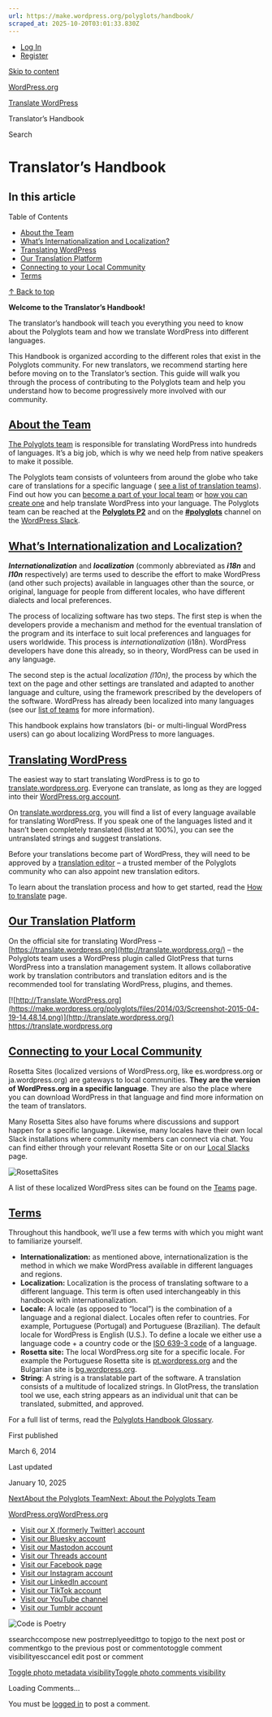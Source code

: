 ```yaml
---
url: https://make.wordpress.org/polyglots/handbook/
scraped_at: 2025-10-20T03:01:33.830Z
---
```


- [Log In](https://login.wordpress.org/?redirect_to=https%3A%2F%2Fmake.wordpress.org%2Fpolyglots%2Fhandbook%2F&locale=en_US)
- [Register](https://login.wordpress.org/register?locale=en_US)

[Skip to content](https://make.wordpress.org/polyglots/handbook/#wp--skip-link--target)

[WordPress.org](https://wordpress.org/)

[Translate WordPress](https://make.wordpress.org/polyglots)

Translator’s Handbook

Search

# Translator’s Handbook

## In this article

Table of Contents

- [About the Team](https://make.wordpress.org/polyglots/handbook/#about-the-team)
- [What’s Internationalization and Localization?](https://make.wordpress.org/polyglots/handbook/#whats-internationalization-and-localization)
- [Translating WordPress](https://make.wordpress.org/polyglots/handbook/#translating-wordpress)
- [Our Translation Platform](https://make.wordpress.org/polyglots/handbook/#our-translation-platform)
- [Connecting to your Local Community](https://make.wordpress.org/polyglots/handbook/#connecting-to-your-local-community)
- [Terms](https://make.wordpress.org/polyglots/handbook/#terms)

[↑ Back to top](https://make.wordpress.org/polyglots/handbook/#wp--skip-link--target)

**Welcome to the Translator’s Handbook!**

The translator’s handbook will teach you everything you need to know about the Polyglots team and how we translate WordPress into different languages.

This Handbook is organized according to the different roles that exist in the Polyglots community. For new translators, we recommend starting here before moving on to the Translator’s section. This guide will walk you through the process of contributing to the Polyglots team and help you understand how to become progressively more involved with our community.

## [About the Team](https://make.wordpress.org/polyglots/handbook/\#about-the-team)

[The Polyglots team](https://make.wordpress.org/polyglots/) is responsible for translating WordPress into hundreds of languages. It’s a big job, which is why we need help from native speakers to make it possible.

The Polyglots team consists of volunteers from around the globe who take care of translations for a specific language ( [see a list of translation teams](https://make.wordpress.org/polyglots/teams/)). Find out how you can [become a part of your local team](https://make.wordpress.org/polyglots/handbook/about/get-involved/#find-your-local-validator) or [how you can create one](https://make.wordpress.org/polyglots/handbook/translating/requesting-a-new-locale/) and help translate WordPress into your language. The Polyglots team can be reached at the [**Polyglots P2**](https://make.wordpress.org/polyglots/) and on the [**#polyglots**](https://wordpress.slack.com/archives/polyglots) channel on the [WordPress Slack](http://chat.wordpress.org/).

## [What’s Internationalization and Localization?](https://make.wordpress.org/polyglots/handbook/\#whats-internationalization-and-localization)

**_Internationalization_** and **_localization_** (commonly abbreviated as **_i18n_** and **_l10n_** respectively) are terms used to describe the effort to make WordPress (and other such projects) available in languages other than the source, or original, language for people from different locales, who have different dialects and local preferences.

The process of localizing software has two steps. The first step is when the developers provide a mechanism and method for the eventual translation of the program and its interface to suit local preferences and languages for users worldwide. This process is _internationalization_ (i18n). WordPress developers have done this already, so in theory, WordPress can be used in any language.

The second step is the actual _localization (l10n)_, the process by which the text on the page and other settings are translated and adapted to another language and culture, using the framework prescribed by the developers of the software. WordPress has already been localized into many languages (see our [list of teams](https://make.wordpress.org/polyglots/teams/) for more information).

This handbook explains how translators (bi- or multi-lingual WordPress users) can go about localizing WordPress to more languages.

## [Translating WordPress](https://make.wordpress.org/polyglots/handbook/\#translating-wordpress)

The easiest way to start translating WordPress is to go to [translate.wordpress.org](http://translate.wordpress.org/). Everyone can translate, as long as they are logged into their [WordPress.org account](https://login.wordpress.org/).

On [translate.wordpress.org](http://translate.wordpress.org/), you will find a list of every language available for translating WordPress. If you speak one of the languages listed and it hasn’t been completely translated (listed at 100%), you can see the untranslated strings and suggest translations.

Before your translations become part of WordPress, they will need to be approved by a [translation editor](https://make.wordpress.org/polyglots/handbook/glossary/#general-translation-editor) – a trusted member of the Polyglots community who can also appoint new translation editors.

To learn about the translation process and how to get started, read the [How to translate](https://make.wordpress.org/polyglots/handbook/translating/how-to-translate/) page.

## [Our Translation Platform](https://make.wordpress.org/polyglots/handbook/\#our-translation-platform)

On the official site for translating WordPress – [https://translate.wordpress.org](http://translate.wordpress.org/) – the Polyglots team uses a WordPress plugin called GlotPress that turns WordPress into a translation management system. It allows collaborative work by translation contributors and translation editors and is the recommended tool for translating WordPress, plugins, and themes.

[![http://Translate.WordPress.org](https://make.wordpress.org/polyglots/files/2014/03/Screenshot-2015-04-19-14.48.14.png)](http://translate.wordpress.org/) https://translate.wordpress.org

## [Connecting to your Local Community](https://make.wordpress.org/polyglots/handbook/\#connecting-to-your-local-community)

Rosetta Sites (localized versions of WordPress.org, like es.wordpress.org or ja.wordpress.org) are gateways to local communities. **They are the version of WordPress.org in a specific language**. They are also the place where you can download WordPress in that language and find more information on the team of translators.

Many Rosetta Sites also have forums where discussions and support happen for a specific language. Likewise, many locales have their own local Slack installations where community members can connect via chat. You can find either through your relevant Rosetta Site or on our [Local Slacks](https://make.wordpress.org/polyglots/handbook/about/teams/local-slacks/) page.

![RosettaSites](https://make.wordpress.org/polyglots/files/2014/03/RosettaSites.png)

A list of these localized WordPress sites can be found on the [Teams](https://make.wordpress.org/polyglots/teams/) page.

## [Terms](https://make.wordpress.org/polyglots/handbook/\#terms)

Throughout this handbook, we’ll use a few terms with which you might want to familiarize yourself.

- **Internationalization:** as mentioned above, internationalization is the method in which we make WordPress available in different languages and regions.
- **Localization:** Localization is the process of translating software to a different language. This term is often used interchangeably in this handbook with internationalization.
- **Locale:** A locale (as opposed to “local”) is the combination of a language and a regional dialect. Locales often refer to countries. For example, Portuguese (Portugal) and Portuguese (Brazilian). The default locale for WordPress is English (U.S.). To define a locale we either use a language code + a country code or the [ISO 639-3 code](http://www-01.sil.org/iso639-3/codes.asp) of a language.
- **Rosetta site:** The local WordPress.org site for a specific locale. For example the Portuguese Rosetta site is [pt.wordpress.org](https://pt.wordpress.org/) and the Bulgarian site is [bg.wordpress.org](https://bg.wordpress.org/).
- **String**: A string is a translatable part of the software. A translation consists of a multitude of localized strings. In GlotPress, the translation tool we use, each string appears as an individual unit that can be translated, submitted, and approved.

For a full list of terms, read the [Polyglots Handbook Glossary](https://make.wordpress.org/polyglots/handbook/glossary/).

First published

March 6, 2014

Last updated

January 10, 2025

[NextAbout the Polyglots TeamNext: About the Polyglots Team](https://make.wordpress.org/polyglots/handbook/about/)

[WordPress.org](https://wordpress.org/)[WordPress.org](https://wordpress.org/)

- [Visit our X (formerly Twitter) account](https://www.x.com/WordPress)
- [Visit our Bluesky account](https://bsky.app/profile/wordpress.org)
- [Visit our Mastodon account](https://mastodon.world/@WordPress)
- [Visit our Threads account](https://www.threads.net/@wordpress)
- [Visit our Facebook page](https://www.facebook.com/WordPress/)
- [Visit our Instagram account](https://www.instagram.com/wordpress/)
- [Visit our LinkedIn account](https://www.linkedin.com/company/wordpress)
- [Visit our TikTok account](https://www.tiktok.com/@wordpress)
- [Visit our YouTube channel](https://www.youtube.com/wordpress)
- [Visit our Tumblr account](https://wordpress.tumblr.com/)

![Code is Poetry](https://s.w.org/style/images/code-is-poetry-for-dark-bg.svg)

ssearchccompose new postrreplyeedittgo to topjgo to the next post or commentkgo to the previous post or commentotoggle comment visibilityesccancel edit post or comment

[Toggle photo metadata visibility](https://make.wordpress.org/polyglots/handbook/#)[Toggle photo comments visibility](https://make.wordpress.org/polyglots/handbook/#)

Loading Comments...

You must be [logged in](https://make.wordpress.org/polyglots/handbook/#) to post a comment.